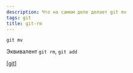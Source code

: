 ```yaml
---
description: Что на самом деле делает git mv
tags: git
title: git-rm
---
```

```shell
git mv
```

Эквивалент `git rm`, `git add`

[[git]]

[//begin]: # "Autogenerated link references for markdown compatibility"
[git]: ../lists/git "Git"
[//end]: # "Autogenerated link references"